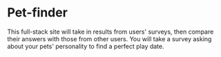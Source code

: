 # Pet-finder
This full-stack site will take in results from users' surveys, then compare their answers with those from other users. You will take a survey asking about your pets' personality to find a perfect play date.
